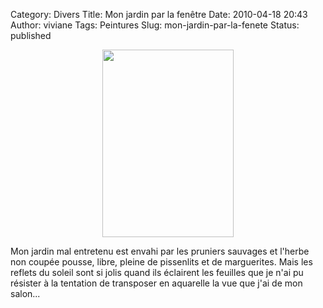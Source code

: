 Category: Divers
Title: Mon jardin par la fenêtre
Date: 2010-04-18 20:43
Author: viviane
Tags: Peintures
Slug: mon-jardin-par-la-fenete
Status: published

<p style="text-align: center;"><a href="http://www.facebook.com/photo.php?pid=3829738&amp;l=e35e25ea3a&amp;id=599044541"><img class="aligncenter size-medium wp-image-1286" title="Aquarelle : mon jardin à travers la fenêtre" src="http://www.viviane-voyages.com/wp-content/uploads/2010/04/CCF18042010_00001-210x300.jpg" alt="" width="210" height="300" /></a></p>
Mon jardin mal entretenu est envahi par les pruniers sauvages et l'herbe non coupée pousse, libre, pleine de pissenlits et de marguerites. Mais les reflets du soleil sont si jolis quand ils éclairent les feuilles que je n'ai pu résister à la tentation de transposer en aquarelle la vue que j'ai de mon salon...